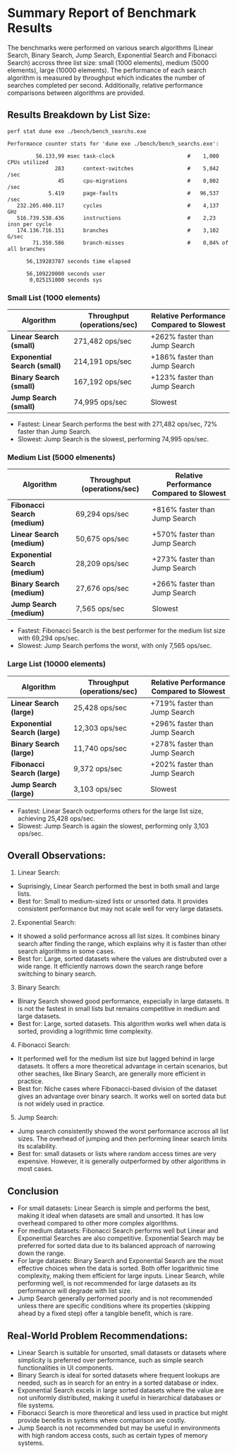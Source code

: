 # Summary Report of Benchmark Results

The benchmarks were performed on various search algorithms (Linear Search,
Binary Search, Jump Search, Exponential Search and Fibonacci Search) accross
three list size: small (1000 elements), medium (5000 elements), large (10000
elements). The performance of each search algorithm is measured by throughput
which indicates the number of searches completed per second. Additionally,
relative performance comparisons between algorithms are provided.


## Results Breakdown by List Size:

```
perf stat dune exe ./bench/bench_searchs.exe
```


```
Performance counter stats for 'dune exe ./bench/bench_searchs.exe':

         56.133,99 msec task-clock                       #    1,000 CPUs utilized
               283      context-switches                 #    5,042 /sec
                45      cpu-migrations                   #    0,802 /sec
             5.419      page-faults                      #   96,537 /sec
   232.205.460.117      cycles                           #    4,137 GHz
   516.739.530.436      instructions                     #    2,23  insn per cycle
   174.136.716.151      branches                         #    3,102 G/sec
        71.350.586      branch-misses                    #    0,04% of all branches

      56,139283787 seconds time elapsed

      56,109220000 seconds user
       0,025151000 seconds sys
```

### Small List (1000 elements)

| Algorithm                | Throughput (operations/sec) | Relative Performance Compared to Slowest |
|--------------------------|-----------------------------|------------------------------------------|
| **Linear Search (small)**    | 271,482 ops/sec             | +262% faster than Jump Search            |
| **Exponential Search (small)** | 214,191 ops/sec             | +186% faster than Jump Search            |
| **Binary Search (small)**    | 167,192 ops/sec             | +123% faster than Jump Search            |
| **Jump Search (small)**      | 74,995 ops/sec              | Slowest                                  |

- Fastest: Linear Search performs the best with 271,482 ops/sec, 72% faster than
  Jump Search.
- Slowest: Jump Search is the slowest, performing 74,995 ops/sec.

### Medium List (5000 elmenents)

| Algorithm                | Throughput (operations/sec) | Relative Performance Compared to Slowest |
|--------------------------|-----------------------------|------------------------------------------|
| **Fibonacci Search (medium)** | 69,294 ops/sec              | +816% faster than Jump Search            |
| **Linear Search (medium)**    | 50,675 ops/sec              | +570% faster than Jump Search            |
| **Exponential Search (medium)** | 28,209 ops/sec              | +273% faster than Jump Search            |
| **Binary Search (medium)**    | 27,676 ops/sec              | +266% faster than Jump Search            |
| **Jump Search (medium)**      | 7,565 ops/sec               | Slowest                                  |

- Fastest: Fibonacci Search is the best performer for the medium list size with
  69,294 ops/sec.
- Slowest: Jump Search perfoms the worst, with only 7,565 ops/sec.

### Large List (10000 elements)

| Algorithm                | Throughput (operations/sec) | Relative Performance Compared to Slowest |
|--------------------------|-----------------------------|------------------------------------------|
| **Linear Search (large)**     | 25,428 ops/sec              | +719% faster than Jump Search            |
| **Exponential Search (large)** | 12,303 ops/sec              | +296% faster than Jump Search            |
| **Binary Search (large)**     | 11,740 ops/sec              | +278% faster than Jump Search            |
| **Fibonacci Search (large)**  | 9,372 ops/sec               | +202% faster than Jump Search            |
| **Jump Search (large)**       | 3,103 ops/sec               | Slowest                                  |

- Fastest: Linear Search outperforms others for the large list size, achieving
  25,428 ops/sec.
- Slowest: Jump Search is again the slowest, performing only 3,103 ops/sec.

## Overall Observations:
1. Linear Search:
- Suprisingly, Linear Search performed the best in both small and large lists.
- Best for: Small to medium-sized lists or unsorted data. It provides consistent
  performance but may not scale well for very large datasets.

2. Exponential Search:
- It showed a solid performance across all list sizes. It combines binary search
  after finding the range, which explains why it is faster than other search
  algorithms in some cases.
- Best for: Large, sorted datasets where the values are distrubuted over a wide
  range. It efficiently narrows down the search range before switching to binary
  search.

3. Binary Search:
- Binary Search showed good performance, especially in large datasets. It is not
  the fastest in small lists but remains competitive in medium and large
  datasets.
- Best for: Large, sorted datasets. This algorithm works well when data is
  sorted, providing a logrithmic time complexity.

4. Fibonacci Search:
- It performed well for the medium list size but lagged behind in large
  datasets. It offers a more theoretical advantage in certain scenarios, but
  other seaches, like Binary Search, are generally more efficient in practice.
- Best for: Niche cases where Fibonacci-based division of the dataset gives an
  advantage over binary search. It works well on sorted data but is not widely
  used in practice.

5. Jump Search:
- Jump search consistently showed the worst performance accross all list sizes.
  The overhead of jumping and then performing linear search limits its
  scalability.
- Best for: small datasets or lists where random access times are very
  expensive. However, it is generally outperformed by other algorithms in most
  cases.

## Conclusion
- For small datasets: Linear Search is simple and performs the best, making it
  ideal when datasets are small and unsorted. It has low overhead compared to
  other more complex algorithms.
- For medium datasets: Fibonacci Search performs well but Linear and Exponential
  Searches are also competitive. Exponential Search may be preferred for sorted
  data due to its balanced approach of narrowing down the range.
- For large datasets: Binary Search and Exponential Search are the most
  effective choices when the data is sorted. Both offer logarithmic time
  complexity, making them efficient for large inputs. Linear Search, while
  performing well, is not recommended for large datasets as its performance will
  degrade with list size.
- Jump Search generally performed poorly and is not recommended unless there are
  specific conditions where its properties (skipping ahead by a fixed step)
  offer a tangible benefit, which is rare.

## Real-World Problem Recommendations:
- Linear Search is suitable for unsorted, small datasets or datasets where
  simplicity is preferred over performance, such as simple search
  functionalities in UI components.
- Binary Search is ideal for sorted datasets where frequent lookups are needed, such as in search for an entry in a sorted database or index.
- Exponential Search excels in large sorted datasets where the value are not
  uniformly distributed, making it useful in hierarchical databases or file
  systems.
- Fibonacci Search is more theoretical and less used in practice but might
  provide benefits in systems where comparison are costly.
- Jump Search is not recommended but may be useful in environments with high
  random access costs, such as certain types of memory systems.
